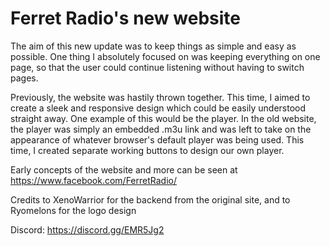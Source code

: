 # Ferret Radio's new website
The aim of this new update was to keep things as simple and easy as possible. One thing I absolutely focused on was keeping everything on one page, so that the user could continue listening without having to switch pages.

Previously, the website was hastily thrown together. This time, I aimed to create a sleek and responsive design which could be easily understood straight away.
One example of this would be the player. In the old website, the player was simply an embedded .m3u link and was left to take on the appearance of whatever browser's default player was being used. This time, I created separate working buttons to design our own player.


Early concepts of the website and more can be seen at https://www.facebook.com/FerretRadio/

Credits to XenoWarrior for the backend from the original site, and to Ryomelons for the logo design

Discord: https://discord.gg/EMR5Jg2
